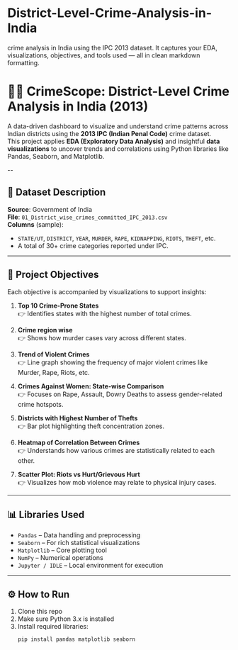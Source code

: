 # District-Level-Crime-Analysis-in-India
crime analysis in India using the IPC 2013 dataset. It captures your EDA, visualizations, objectives, and tools used — all in clean markdown formatting.
# 🕵️‍♂️ CrimeScope: District-Level Crime Analysis in India (2013)

A data-driven dashboard to visualize and understand crime patterns across Indian districts using the **2013 IPC (Indian Penal Code)** crime dataset.  
This project applies **EDA (Exploratory Data Analysis)** and insightful **data visualizations** to uncover trends and correlations using Python libraries like Pandas, Seaborn, and Matplotlib.

--
## 📁 Dataset Description

**Source**: Government of India  
**File**: `01_District_wise_crimes_committed_IPC_2013.csv`  
**Columns** (sample):  
- `STATE/UT`, `DISTRICT`, `YEAR`, `MURDER`, `RAPE`, `KIDNAPPING`, `RIOTS`, `THEFT`, etc.  
- A total of 30+ crime categories reported under IPC.

---

## 🎯 Project Objectives

Each objective is accompanied by visualizations to support insights:

1. **Top 10 Crime-Prone States**  
   👉 Identifies states with the highest number of total crimes.

2. **Crime region wise**  
   👉 Shows how murder cases vary across different states.

3. **Trend of Violent Crimes**  
   👉 Line graph showing the frequency of major violent crimes like Murder, Rape, Riots, etc.

4. **Crimes Against Women: State-wise Comparison**  
   👉 Focuses on Rape, Assault, Dowry Deaths to assess gender-related crime hotspots.

5. **Districts with Highest Number of Thefts**  
   👉 Bar plot highlighting theft concentration zones.

6. **Heatmap of Correlation Between Crimes**  
   👉 Understands how various crimes are statistically related to each other.

7. **Scatter Plot: Riots vs Hurt/Grievous Hurt**  
   👉 Visualizes how mob violence may relate to physical injury cases.

---

## 📊 Libraries Used

- `Pandas` – Data handling and preprocessing  
- `Seaborn` – For rich statistical visualizations  
- `Matplotlib` – Core plotting tool  
- `NumPy` – Numerical operations  
- `Jupyter / IDLE` – Local environment for execution

---

## ⚙️ How to Run

1. Clone this repo  
2. Make sure Python 3.x is installed  
3. Install required libraries:
   ```bash
   pip install pandas matplotlib seaborn
